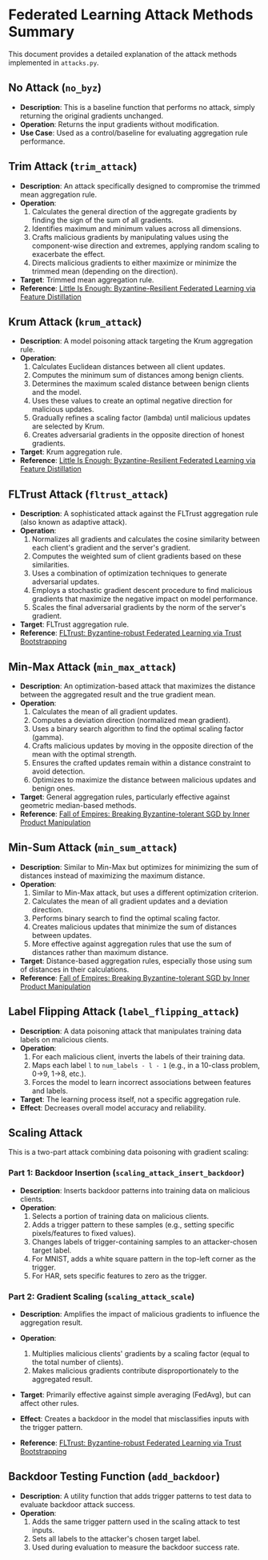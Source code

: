 # Federated Learning Attack Methods Summary

This document provides a detailed explanation of the attack methods implemented in `attacks.py`.

## No Attack (`no_byz`)

- **Description**: This is a baseline function that performs no attack, simply returning the original gradients unchanged.
- **Operation**: Returns the input gradients without modification.
- **Use Case**: Used as a control/baseline for evaluating aggregation rule performance.

## Trim Attack (`trim_attack`)

- **Description**: An attack specifically designed to compromise the trimmed mean aggregation rule.
- **Operation**: 
  1. Calculates the general direction of the aggregate gradients by finding the sign of the sum of all gradients.
  2. Identifies maximum and minimum values across all dimensions.
  3. Crafts malicious gradients by manipulating values using the component-wise direction and extremes, applying random scaling to exacerbate the effect.
  4. Directs malicious gradients to either maximize or minimize the trimmed mean (depending on the direction).
- **Target**: Trimmed mean aggregation rule.
- **Reference**: [Little Is Enough: Byzantine-Resilient Federated Learning via Feature Distillation](https://arxiv.org/abs/1911.11815)

## Krum Attack (`krum_attack`)

- **Description**: A model poisoning attack targeting the Krum aggregation rule.
- **Operation**:
  1. Calculates Euclidean distances between all client updates.
  2. Computes the minimum sum of distances among benign clients.
  3. Determines the maximum scaled distance between benign clients and the model.
  4. Uses these values to create an optimal negative direction for malicious updates.
  5. Gradually refines a scaling factor (lambda) until malicious updates are selected by Krum.
  6. Creates adversarial gradients in the opposite direction of honest gradients.
- **Target**: Krum aggregation rule.
- **Reference**: [Little Is Enough: Byzantine-Resilient Federated Learning via Feature Distillation](https://arxiv.org/abs/1911.11815)

## FLTrust Attack (`fltrust_attack`)

- **Description**: A sophisticated attack against the FLTrust aggregation rule (also known as adaptive attack).
- **Operation**:
  1. Normalizes all gradients and calculates the cosine similarity between each client's gradient and the server's gradient.
  2. Computes the weighted sum of client gradients based on these similarities.
  3. Uses a combination of optimization techniques to generate adversarial updates.
  4. Employs a stochastic gradient descent procedure to find malicious gradients that maximize the negative impact on model performance.
  5. Scales the final adversarial gradients by the norm of the server's gradient.
- **Target**: FLTrust aggregation rule.
- **Reference**: [FLTrust: Byzantine-robust Federated Learning via Trust Bootstrapping](https://arxiv.org/abs/2012.13995)

## Min-Max Attack (`min_max_attack`)

- **Description**: An optimization-based attack that maximizes the distance between the aggregated result and the true gradient mean.
- **Operation**:
  1. Calculates the mean of all gradient updates.
  2. Computes a deviation direction (normalized mean gradient).
  3. Uses a binary search algorithm to find the optimal scaling factor (gamma).
  4. Crafts malicious updates by moving in the opposite direction of the mean with the optimal strength.
  5. Ensures the crafted updates remain within a distance constraint to avoid detection.
  6. Optimizes to maximize the distance between malicious updates and benign ones.
- **Target**: General aggregation rules, particularly effective against geometric median-based methods.
- **Reference**: [Fall of Empires: Breaking Byzantine-tolerant SGD by Inner Product Manipulation](https://par.nsf.gov/servlets/purl/10286354)

## Min-Sum Attack (`min_sum_attack`)

- **Description**: Similar to Min-Max but optimizes for minimizing the sum of distances instead of maximizing the maximum distance.
- **Operation**:
  1. Similar to Min-Max attack, but uses a different optimization criterion.
  2. Calculates the mean of all gradient updates and a deviation direction.
  3. Performs binary search to find the optimal scaling factor.
  4. Creates malicious updates that minimize the sum of distances between updates.
  5. More effective against aggregation rules that use the sum of distances rather than maximum distance.
- **Target**: Distance-based aggregation rules, especially those using sum of distances in their calculations.
- **Reference**: [Fall of Empires: Breaking Byzantine-tolerant SGD by Inner Product Manipulation](https://par.nsf.gov/servlets/purl/10286354)

## Label Flipping Attack (`label_flipping_attack`)

- **Description**: A data poisoning attack that manipulates training data labels on malicious clients.
- **Operation**:
  1. For each malicious client, inverts the labels of their training data.
  2. Maps each label `l` to `num_labels - l - 1` (e.g., in a 10-class problem, 0→9, 1→8, etc.).
  3. Forces the model to learn incorrect associations between features and labels.
- **Target**: The learning process itself, not a specific aggregation rule.
- **Effect**: Decreases overall model accuracy and reliability.

## Scaling Attack

This is a two-part attack combining data poisoning with gradient scaling:

### Part 1: Backdoor Insertion (`scaling_attack_insert_backdoor`)

- **Description**: Inserts backdoor patterns into training data on malicious clients.
- **Operation**:
  1. Selects a portion of training data on malicious clients.
  2. Adds a trigger pattern to these samples (e.g., setting specific pixels/features to fixed values).
  3. Changes labels of trigger-containing samples to an attacker-chosen target label.
  4. For MNIST, adds a white square pattern in the top-left corner as the trigger.
  5. For HAR, sets specific features to zero as the trigger.

### Part 2: Gradient Scaling (`scaling_attack_scale`)

- **Description**: Amplifies the impact of malicious gradients to influence the aggregation result.
- **Operation**:
  1. Multiplies malicious clients' gradients by a scaling factor (equal to the total number of clients).
  2. Makes malicious gradients contribute disproportionately to the aggregated result.

- **Target**: Primarily effective against simple averaging (FedAvg), but can affect other rules.
- **Effect**: Creates a backdoor in the model that misclassifies inputs with the trigger pattern.
- **Reference**: [FLTrust: Byzantine-robust Federated Learning via Trust Bootstrapping](https://arxiv.org/abs/2012.13995)

## Backdoor Testing Function (`add_backdoor`)

- **Description**: A utility function that adds trigger patterns to test data to evaluate backdoor attack success.
- **Operation**:
  1. Adds the same trigger pattern used in the scaling attack to test inputs.
  2. Sets all labels to the attacker's chosen target label.
  3. Used during evaluation to measure the backdoor success rate.